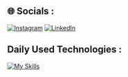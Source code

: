 
## 🌐 Socials :
[![Instagram](https://img.shields.io/badge/Instagram-%23E4405F.svg?logo=Instagram&logoColor=white)](https://instagram.com/aliteymouri_dev) [![LinkedIn](https://img.shields.io/badge/LinkedIn-%230077B5.svg?logo=linkedin&logoColor=white)](https://linkedin.com/in/Aliteymourii) 
## Daily Used Technologies :
[![My Skills](https://skillicons.dev/icons?i=python,js,html,css,django,git,github,gitlab)](https://skillicons.dev)
